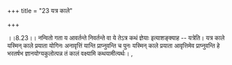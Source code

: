 +++
title = "23 यत्र काले"

+++
  
  
।।8.23।। नन्वितो गता य आवर्तन्ते निवर्तन्ते वा ये तेऽत्र कथं ज्ञेयाः
इत्याशङ्क्याह -- यत्रेति। यत्र काले यस्मिन् काले प्रयाता योगिनः
अनावृत्तिं यान्ति प्राप्नुवन्ति च पुनः यस्मिन् काले प्रयाता आवृत्तिमेव
प्राप्नुवन्ति हे भरतर्षभ ज्ञानयोग्यकुलोत्पन्न तं कालं वक्ष्यामि
कथयामीत्यर्थः। ,
